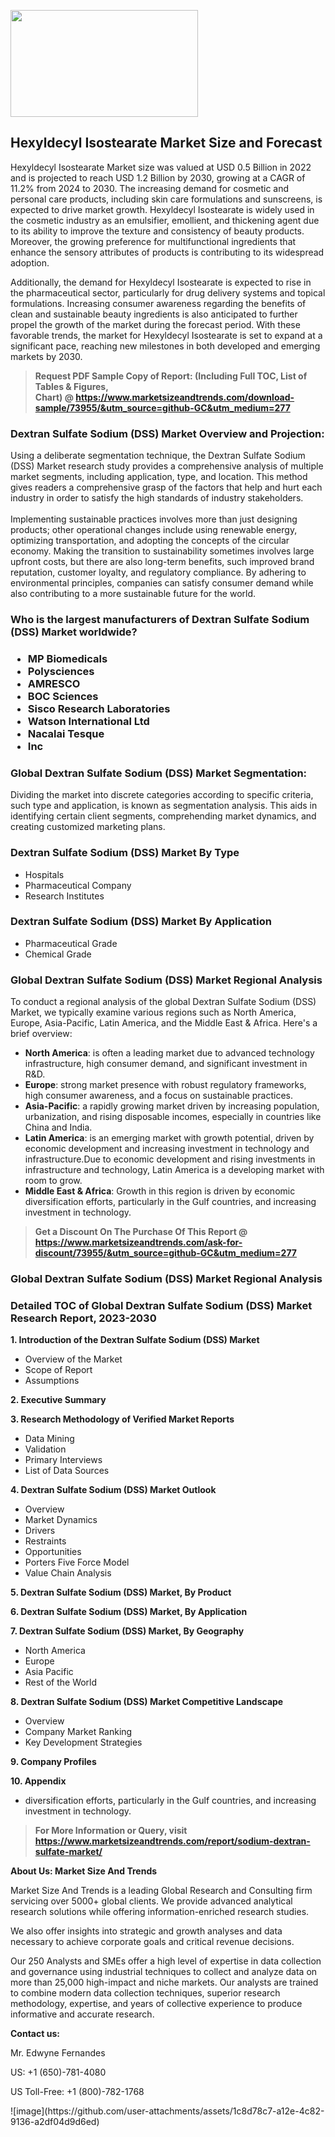 <p><img class="alignnone size-medium wp-image-20088" src="https://ffe5etoiles.com/wp-content/uploads/2024/12/MST1-300x171.png" alt="" width="300" height="171" /></p><h2>Hexyldecyl Isostearate Market Size and Forecast</h2><p>Hexyldecyl Isostearate Market size was valued at USD 0.5 Billion in 2022 and is projected to reach USD 1.2 Billion by 2030, growing at a CAGR of 11.2% from 2024 to 2030. The increasing demand for cosmetic and personal care products, including skin care formulations and sunscreens, is expected to drive market growth. Hexyldecyl Isostearate is widely used in the cosmetic industry as an emulsifier, emollient, and thickening agent due to its ability to improve the texture and consistency of beauty products. Moreover, the growing preference for multifunctional ingredients that enhance the sensory attributes of products is contributing to its widespread adoption.</p><p>Additionally, the demand for Hexyldecyl Isostearate is expected to rise in the pharmaceutical sector, particularly for drug delivery systems and topical formulations. Increasing consumer awareness regarding the benefits of clean and sustainable beauty ingredients is also anticipated to further propel the growth of the market during the forecast period. With these favorable trends, the market for Hexyldecyl Isostearate is set to expand at a significant pace, reaching new milestones in both developed and emerging markets by 2030.</p></p><blockquote id="" class=""><strong>Request PDF Sample Copy of Report: (Including Full TOC, List of Tables &amp; Figures, Chart)&nbsp;@&nbsp;<strong><a href="https://www.marketsizeandtrends.com/download-sample/73955/&utm_source=github-GC&utm_medium=277" target="_blank">https://www.marketsizeandtrends.com/download-sample/73955/&utm_source=github-GC&utm_medium=277</a></strong></strong></blockquote><h3 id="" class="">Dextran Sulfate Sodium (DSS) Market&nbsp;Overview and Projection:</h3><p id="" class="">Using a deliberate segmentation technique, the Dextran Sulfate Sodium (DSS) Market research study provides a comprehensive analysis of multiple market segments, including application, type, and location. This method gives readers a comprehensive grasp of the factors that help and hurt each industry in order to satisfy the high standards of industry stakeholders. <br /> <br />Implementing sustainable practices involves more than just designing products; other operational changes include using renewable energy, optimizing transportation, and adopting the concepts of the circular economy. Making the transition to sustainability sometimes involves large upfront costs, but there are also long-term benefits, such improved brand reputation, customer loyalty, and regulatory compliance. By adhering to environmental principles, companies can satisfy consumer demand while also contributing to a more sustainable future for the world.</p><h3 id="" class="">Who is the largest manufacturers of&nbsp;Dextran Sulfate Sodium (DSS) Market worldwide?</h3><h3 class=""><p><ul><li>MP Biomedicals </li><li> Polysciences </li><li> AMRESCO </li><li> BOC Sciences </li><li> Sisco Research Laboratories </li><li> Watson International Ltd </li><li> Nacalai Tesque </li><li> Inc</li></ul></p></h3><h3 id="" class="">Global&nbsp;Dextran Sulfate Sodium (DSS) Market Segmentation:</h3><p id="" class="">Dividing the market into discrete categories according to specific criteria, such type and application, is known as segmentation analysis. This aids in identifying certain client segments, comprehending market dynamics, and creating customized marketing plans.</p><h3 id="" class="">Dextran Sulfate Sodium (DSS) Market&nbsp;By Type</h3><p><p><ul><li>Hospitals</li><li> Pharmaceutical Company</li><li> Research Institutes</p></li></ul></p></p><h3 id="" class="">Dextran Sulfate Sodium (DSS) Market&nbsp;By Application</h3><p class=""><p><ul><li>Pharmaceutical Grade</li><li> Chemical Grade</li></ul></p></p><h3 id="" class="">Global Dextran Sulfate Sodium (DSS) Market Regional Analysis</h3><p id="" class="">To conduct a regional analysis of the global Dextran Sulfate Sodium (DSS) Market, we typically examine various regions such as North America, Europe, Asia-Pacific, Latin America, and the Middle East &amp; Africa. Here's a brief overview:</p><ul><li><strong>North America</strong>: is often a leading market due to advanced technology infrastructure, high consumer demand, and significant investment in R&amp;D.</li><li><strong>Europe</strong>: strong market presence with robust regulatory frameworks, high consumer awareness, and a focus on sustainable practices.</li><li><strong>Asia-Pacific</strong>: a rapidly growing market driven by increasing population, urbanization, and rising disposable incomes, especially in countries like China and India.</li><li><strong>Latin America</strong>: is an emerging market with growth potential, driven by economic development and increasing investment in technology and infrastructure.Due to economic development and rising investments in infrastructure and technology, Latin America is a developing market with room to grow.</li><li><strong>Middle East &amp; Africa</strong>: Growth in this region is driven by economic diversification efforts, particularly in the Gulf countries, and increasing investment in technology.</li></ul><blockquote id="" class=""><strong>Get a Discount On The Purchase Of This Report @ <strong><a href="https://www.marketsizeandtrends.com/ask-for-discount/73955/&utm_source=github-GC&utm_medium=277" target="_blank">https://www.marketsizeandtrends.com/ask-for-discount/73955/&utm_source=github-GC&utm_medium=277</a></strong></strong></blockquote><h3 id="" class="">Global Dextran Sulfate Sodium (DSS) Market Regional Analysis</h3><h3 id="" class="">Detailed TOC of Global Dextran Sulfate Sodium (DSS) Market Research Report, 2023-2030</h3><p id="" class=""><strong>1. Introduction of the Dextran Sulfate Sodium (DSS) Market</strong></p><ul><li>Overview of the Market</li><li>Scope of Report</li><li>Assumptions</li></ul><p id="" class=""><strong>2. Executive Summary</strong></p><p id="" class=""><strong>3. Research Methodology of Verified Market Reports</strong></p><ul><li>Data Mining</li><li>Validation</li><li>Primary Interviews</li><li>List of Data Sources</li></ul><p id="" class=""><strong>4. Dextran Sulfate Sodium (DSS) Market Outlook</strong></p><ul><li>Overview</li><li>Market Dynamics</li><li>Drivers</li><li>Restraints</li><li>Opportunities</li><li>Porters Five Force Model</li><li>Value Chain Analysis</li></ul><p id="" class=""><strong>5. Dextran Sulfate Sodium (DSS) Market, By Product</strong></p><p id="" class=""><strong>6. Dextran Sulfate Sodium (DSS) Market, By Application</strong></p><p id="" class=""><strong>7. Dextran Sulfate Sodium (DSS) Market, By Geography</strong></p><ul><li>North America</li><li>Europe</li><li>Asia Pacific</li><li>Rest of the World</li></ul><p id="" class=""><strong>8. Dextran Sulfate Sodium (DSS) Market Competitive Landscape</strong></p><ul><li>Overview</li><li>Company Market Ranking</li><li>Key Development Strategies</li></ul><p id="" class=""><strong>9. Company Profiles</strong></p><p id="" class=""><strong>10. Appendix</strong></p><ul><li>diversification efforts, particularly in the Gulf countries, and increasing investment in technology.</li></ul><blockquote id="" class=""><strong>For More Information or Query, visit <strong><strong><a href="https://www.marketsizeandtrends.com/report/sodium-dextran-sulfate-market/" target="_blank">https://www.marketsizeandtrends.com/report/sodium-dextran-sulfate-market/</a></strong></strong></strong></blockquote><p id="" class=""><strong>About Us: Market Size And Trends</strong></p><p id="" class="">Market Size And Trends is a leading Global Research and Consulting firm servicing over 5000+ global clients. We provide advanced analytical research solutions while offering information-enriched research studies.</p><p id="" class="">We also offer insights into strategic and growth analyses and data necessary to achieve corporate goals and critical revenue decisions.</p><p id="" class="">Our 250 Analysts and SMEs offer a high level of expertise in data collection and governance using industrial techniques to collect and analyze data on more than 25,000 high-impact and niche markets. Our analysts are trained to combine modern data collection techniques, superior research methodology, expertise, and years of collective experience to produce informative and accurate research.</p><p id="" class=""><strong>Contact us:</strong></p><p id="" class="">Mr. Edwyne Fernandes</p><p id="" class="">US: +1 (650)-781-4080</p><p id="" class="">US Toll-Free: +1 (800)-782-1768</p>
![image](https://github.com/user-attachments/assets/1c8d78c7-a12e-4c82-9136-a2df04d9d6ed)
